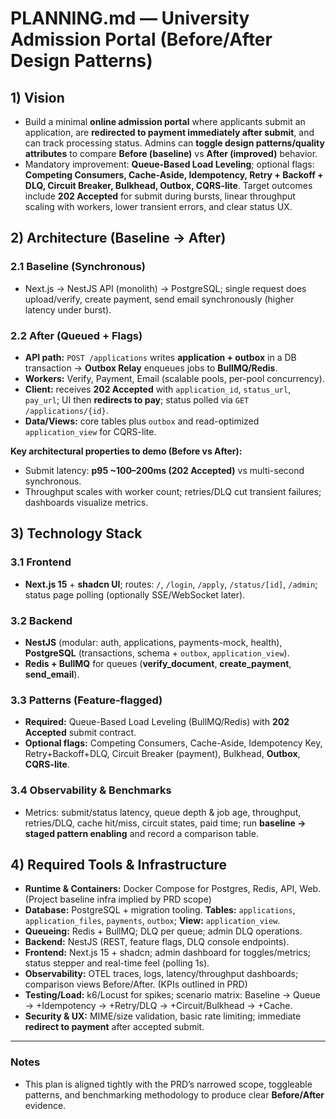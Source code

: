 # PLANNING.md — University Admission Portal (Before/After Design Patterns)

## 1) Vision

* Build a minimal **online admission portal** where applicants submit an application, are **redirected to payment immediately after submit**, and can track processing status. Admins can **toggle design patterns/quality attributes** to compare **Before (baseline)** vs **After (improved)** behavior. 
* Mandatory improvement: **Queue-Based Load Leveling**; optional flags: **Competing Consumers, Cache-Aside, Idempotency, Retry + Backoff + DLQ, Circuit Breaker, Bulkhead, Outbox, CQRS-lite**. Target outcomes include **202 Accepted** for submit during bursts, linear throughput scaling with workers, lower transient errors, and clear status UX. 

## 2) Architecture (Baseline → After)

### 2.1 Baseline (Synchronous)

* Next.js → NestJS API (monolith) → PostgreSQL; single request does upload/verify, create payment, send email synchronously (higher latency under burst). 

### 2.2 After (Queued + Flags)

* **API path:** `POST /applications` writes **application + outbox** in a DB transaction → **Outbox Relay** enqueues jobs to **BullMQ/Redis**.
* **Workers:** Verify, Payment, Email (scalable pools, per-pool concurrency).
* **Client:** receives **202 Accepted** with `application_id`, `status_url`, `pay_url`; UI then **redirects to pay**; status polled via `GET /applications/{id}`.   
* **Data/Views:** core tables plus `outbox` and read-optimized `application_view` for CQRS-lite. 

**Key architectural properties to demo (Before vs After):**

* Submit latency: **p95 ~100–200ms (202 Accepted)** vs multi-second synchronous. 
* Throughput scales with worker count; retries/DLQ cut transient failures; dashboards visualize metrics. 

## 3) Technology Stack

### 3.1 Frontend

* **Next.js 15** + **shadcn UI**; routes: `/`, `/login`, `/apply`, `/status/[id]`, `/admin`; status page polling (optionally SSE/WebSocket later).  

### 3.2 Backend

* **NestJS** (modular: auth, applications, payments-mock, health), **PostgreSQL** (transactions, schema + `outbox`, `application_view`). 
* **Redis + BullMQ** for queues (**verify_document**, **create_payment**, **send_email**). 

### 3.3 Patterns (Feature-flagged)

* **Required:** Queue-Based Load Leveling (BullMQ/Redis) with **202 Accepted** submit contract. 
* **Optional flags:** Competing Consumers, Cache-Aside, Idempotency Key, Retry+Backoff+DLQ, Circuit Breaker (payment), Bulkhead, **Outbox**, **CQRS-lite**. 

### 3.4 Observability & Benchmarks

* Metrics: submit/status latency, queue depth & job age, throughput, retries/DLQ, cache hit/miss, circuit states, paid time; run **baseline → staged pattern enabling** and record a comparison table.  

## 4) Required Tools & Infrastructure

* **Runtime & Containers:** Docker Compose for Postgres, Redis, API, Web. (Project baseline infra implied by PRD scope) 
* **Database:** PostgreSQL + migration tooling. **Tables:** `applications`, `application_files`, `payments`, `outbox`; **View:** `application_view`. 
* **Queueing:** Redis + BullMQ; DLQ per queue; admin DLQ operations. 
* **Backend:** NestJS (REST, feature flags, DLQ console endpoints). 
* **Frontend:** Next.js 15 + shadcn; admin dashboard for toggles/metrics; status stepper and real-time feel (polling 1s).  
* **Observability:** OTEL traces, logs, latency/throughput dashboards; comparison views Before/After. (KPIs outlined in PRD)  
* **Testing/Load:** k6/Locust for spikes; scenario matrix: Baseline → Queue → +Idempotency → +Retry/DLQ → +Circuit/Bulkhead → +Cache. 
* **Security & UX:** MIME/size validation, basic rate limiting; immediate **redirect to payment** after accepted submit.  

---

### Notes

* This plan is aligned tightly with the PRD’s narrowed scope, toggleable patterns, and benchmarking methodology to produce clear **Before/After** evidence. 
